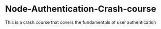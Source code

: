 # Node-Authentication-Crash-course
This is a crash course that covers the fundamentals of user authentication
